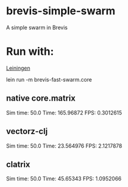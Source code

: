 # brevis-simple-swarm
A simple swarm in Brevis

# Run with:

[Leiningen](http://leiningen.org)  

lein run -m brevis-fast-swarm.core

## native core.matrix

Sim time: 50.0 Time: 165.96872 FPS: 0.3012615

## vectorz-clj

Sim time: 50.0 Time: 23.564976 FPS: 2.1217878

## clatrix

Sim time: 50.0 Time: 45.65343 FPS: 1.0952066
